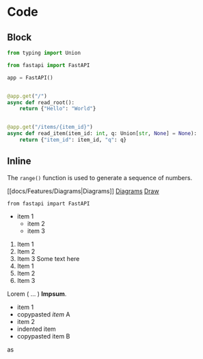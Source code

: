 # Code

## Block

```python
from typing import Union

from fastapi import FastAPI

app = FastAPI()


@app.get("/")
async def read_root():
    return {"Hello": "World"}


@app.get("/items/{item_id}")
async def read_item(item_id: int, q: Union[str, None] = None):
    return {"item_id": item_id, "q": q}
```

## Inline

The `range()` function is used to generate a sequence of numbers.

[[docs/Features/Diagrams|Diagrams]]
[Diagrams](Diagrams.md)
[Draw](docs/Features/Draw.md)

```python,shell
from fastapi impart FastAPI
```

- item 1
  - item 2
  - item 3

1. Item 1
2. Item 2
3. Item 3
Some text here
4. Item 1
5. Item 2
6. Item 3

Lorem ( … ) __Impsum__.

- item 1
- copypasted _item_ A
- item 2
- indented item
- copypasted item B

 as
